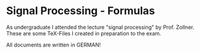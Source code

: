 Signal Processing - Formulas
============================


As undergraduate I attended the lecture "signal processing" by Prof. Zollner. These are some TeX-Files I created in preparation to the exam.


All documents are written in GERMAN!
